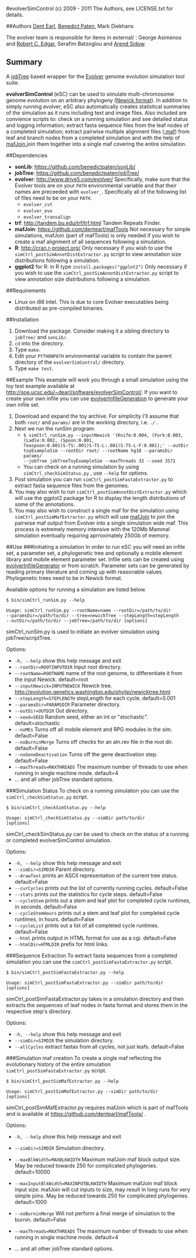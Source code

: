 #evolverSimControl
(c) 2009 - 2011 The Authors, see LICENSE.txt for details.

##Authors
[Dent Earl](https://github.com/dentearl/), [Benedict Paten](https://github.com/dentearl/), Mark Diekhans

The evolver team is responsible for items in external/ : George Asimenos and [Robert C. Edgar](http://www.drive5.com/), Serafim Batzoglou and [Arend Sidow](http://mendel.stanford.edu/sidowlab/).

## Summary
A [jobTree](https://github.com/benedictpaten/jobTree/) based wrapper for the [Evolver](http://www.drive5.com/evolver/) genome evolution simulation tool suite. 

**evolverSimControl** (eSC) can be used to simulate multi-chromosome genome evolution on an arbitrary phylogeny ([Newick format](http://evolution.genetics.washington.edu/phylip/newicktree.html)). In addition to simply running evolver, eSC also automatically creates statistical summaries of the simulation as it runs including text and image files. Also included are convience scripts to: check on a running simulation and see detailed status and logging information; extract fasta sequence files from the leaf nodes of a completed simulation; extract pairwise multiple alignment files ([.maf](http://genome.ucsc.edu/FAQ/FAQformat.html#format5)) from leaf and branch nodes from a completed simulation and with the help of [mafJoin](https://github.com/dentearl/mafTools/),join them together into a single maf covering the entire simulation.

##Dependencies
* **sonLib**: https://github.com/benedictpaten/sonLib/
* **jobTree**: https://github.com/benedictpaten/jobTree/
* **evolver**: http://www.drive5.com/evolver/ Specifically, make sure that the Evolver tools are on your <code>PATH</code> environmental variable and that their names are preceeded with <code>evolver_</code>. Specifically all of the following list of files need to be on your <code>PATH</code>.
    * <code>evolver_cvt</code>
    * <code>evolver_evo</code>
    * <code>evolver_transalign</code>
* **trf**: http://tandem.bu.edu/trf/trf.html Tandem Repeats Finder.
* **mafJoin**: https://github.com/dentearl/mafTools Not necessary for simple simulations, mafJoin (part of mafTools) is only needed if you wish to create a maf alignment of all sequences following a simulation.
* **R**: http://cran.r-project.org/ Only necessary if you wish to use the <code>simCtrl_postSimAnnotDistExtractor.py</code> script to view annotation size distributions following a simulation.
* **ggplot2** for R: in R type <code>install.packages("ggplot2")</code> Only necessary if you wish to use the <code>simCtrl_postSimAnnotDistExtractor.py</code> script to view annotation size distributions following a simulation.

##Requirements
* Linux on i86 Intel. This is due to core Evolver executables being distributed as pre-compiled binaries.

##Installation
1. Download the package. Consider making it a sibling directory to <code>jobTree/</code> and <code>sonLib/</code>.
2. <code>cd</code> into the directory.
3. Type <code>make</code>.
4. Edit your <code>PYTHONPATH</code> environmental variable to contain the parent directory of the <code>evolverSimControl/</code> directory.
5. Type <code>make test</code>.

##Example
This example will work you through a small simulation using the toy test example available at http://soe.ucsc.edu/~dearl/software/evolverSimControl/. If you want to create your own infile you can use [evolverInfileGeneration](https://github.com/dentearl/evolverInfileGeneration) to generate your own infile set.

1. Download and expand the toy archive. For simplicity I'll assume that both <code>root/</code> and <code>params/</code> are in the working directory, i.e. <code>./</code> .
2. Next we run the runSim program:
    * <code>$ simCtrl_runSim.py --inputNewick '(Knife:0.004, (Fork:0.003, (Ladle:0.002, (Spoon:0.001, Teaspoon:0.001)S-TS:.001)S-TS-L:.001)S-TS-L-F:0.001);' --outDir toyExampleSim --rootDir root/ --rootName hg18 --paramsDir params/ --jobTree jobTreeToyExampleSim --maxThreads 32 --seed 3571</code>
    * You can check on a running simulation by using <code>simCtrl_checkSimStatus.py</code> , use <code>--help</code> for options.
3. Post simulation you can run <code>simCtrl_postSimFastaExtractor.py</code> to extract fasta sequence files from the genomes.
4. You may also wish to run <code>simCtrl_postSimAnnotDistExtractor.py</code> which will use the ggplot2 package for R to display the length distributions of some of the annotations.
5. You may also wish to construct a single maf for the simulation using <code>simCtrl_postSimMafExtractor.py</code> which will use [mafJoin](https://github.com/dentearl/mafTools/) to join the pairwise maf output from Evolver into a single simulation wide maf. This process is extremely memory intensive with the 120Mb Mammal simulation eventually requiring aprroximately 250Gb of memory.

##Use
###Initiating a simulation
In order to run eSC you will need an infile set, a parameter set, a phylogenetic tree and optionally a mobile element library and mobile element parameter set. Infile sets can be created using [evolverInfileGenerator](https://github.com/dentearl/evolverInfileGenerator/) or from scratch. Parameter sets can be generated by reading primary literature and coming up with reasonable values. Phylogenetic trees need to be in Newick format.

Available options for running a simulation are listed below.

<code>$ bin/simCtrl_runSim.py --help</code>

<code>Usage: simCtrl_runSim.py --rootName=name --rootDir=/path/to/dir --paramsDir=/path/to/dir --tree=newickTree --stepLength=stepLength --outDir=/path/to/dir --jobTree=/path/to/dir [options]</code>

simCtrl_runSim.py is used to initiate an evolver simulation using jobTree/scriptTree.

Options:

* <code>-h, --help</code> show this help message and exit
* <code>--rootDir=ROOTINPUTDIR</code> Input root directory.
* <code>--rootName=ROOTNAME</code> name of the root genome, to differentiate it from the input Newick. default=root
* <code>--inputNewick=INPUTNEWICK</code> Newick tree. http://evolution.genetics.washington.edu/phylip/newicktree.html
* <code>--stepLength=STEPLENGTH</code> stepLength for each cycle. default=0.001
* <code>--paramsDir=PARAMSDIR</code> Parameter directory.
* <code>--outDir=OUTDIR</code> Out directory.
* <code>--seed=SEED</code> Random seed, either an int or "stochastic". default=stochastic
* <code>--noMEs</code> Turns off all mobile element and RPG modules in the sim. default=False
* <code>--noBurninMerge</code> Turns off checks for an aln.rev file in the root dir. default=False
* <code>--noGeneDeactivation</code> Turns off the gene deactivation step. default=False
* <code>--maxThreads=MAXTHREADS</code> The maximum number of threads to use when running in single machine mode. default=4
* ... and all other jobTree standard options.

###Simulation Status
To check on a running simulation you can use the <code>simCtrl_checkSimStatus.py</code> script.

<code>$ bin/simCtrl_checkSimStatus.py --help</code>

<code>Usage: simCtrl_checkSimStatus.py --simDir path/to/dir [options]</code>

simCtrl_checkSimStatus.py can be used to check on the status of a running or completed
evolverSimControl simulation.

Options:

* <code>-h, --help</code> show this help message and exit
* <code>--simDir=SIMDIR</code> Parent directory.
* <code>--drawText</code> prints an ASCII representation of the current tree status. default=False
* <code>--curCycles</code> prints out the list of currently running cycles. default=False
* <code>--stats</code> prints out the statistics for cycle steps. default=False
* <code>--cycleStem</code> prints out a stem and leaf plot for completed cycle runtimes, in seconds. default=False
* <code>--cycleStemHours</code> prints out a stem and leaf plot for completed cycle runtimes, in hours. default=False
* <code>--cycleList</code> prints out a list of all completed cycle runtimes. default=False
* <code>--html</code> prints output in HTML format for use as a cgi. default=False
* <code>--htmlDir=HTMLDIR</code> prefix for html links.

###Sequence Extraction
To extract fasta sequences from a completed simulation you can use the <code>simCtrl_postSimFastaExtractor.py</code> script.

<code>$ bin/simCtrl_postSimFastaExtractor.py --help</code>

<code>Usage: simCtrl_postSimFastaExtractor.py --simDir path/to/dir [options]</code>

simCtrl_postSimFastaExtractor.py takes in a simulation directory and then extracts the sequences
of leaf nodes in fasta format and stores them in the respective step's directory.

Options:
* <code>-h, --help</code> show this help message and exit
* <code>--simDir=SIMDIR</code> the simulation directory.
* <code>--allCycles</code> extract fastas from all cycles, not just leafs. default=False

###Simulation maf creation
To create a single maf reflecting the evolutionary history of the entire simulation <code>simCtrl_postSimFastaExtractor.py</code> script.

<code>$ bin/simCtrl_postSimMafExtractor.py --help</code>

<code>Usage: simCtrl_postSimMafExtractor.py --simDir path/to/dir [options]</code>

simCtrl_postSimMafExtractor.py requires mafJoin which is part of mafTools and is available
at https://github.com/dentearl/mafTools/ . 

Options:
* <code>-h, --help</code> show this help message and exit
* <code>--simDir=SIMDIR</code> Simulation directory.
* <code>--maxBlkWidth=MAXBLKWIDTH</code> Maximum mafJoin maf block output size. May be reduced towards 250 for complicated phylogenies. default=10000
* <code>--maxInputBlkWidth=MAXINPUTBLKWIDTH</code> Maximum mafJoin maf block input size. mafJoin will cut inputs to size, may result in long
runs for very simple joins. May be reduced towards 250 for complicated phylogenies.
default=1000                        
* <code>--noBurninMerge</code> Will not perform a final merge of simulation to the burnin. default=False
* <code>--maxThreads=MAXTHREADS</code> The maximum number of threads to use when running in single machine mode. default=4
                        
* ... and all other jobTree standard options.
